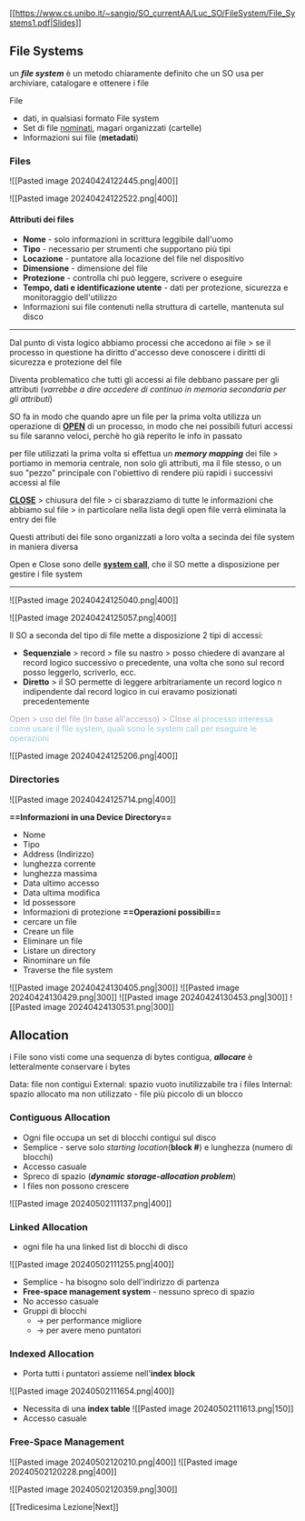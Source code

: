 [[https://www.cs.unibo.it/~sangio/SO_currentAA/Luc_SO/FileSystem/File_Systems1.pdf|Slides]]
## File Systems

un ***file system*** è un metodo chiaramente definito che un SO usa per archiviare, catalogare e ottenere i file

File
- dati, in qualsiasi formato
File system
- Set di file <u>nominati</u>, magari organizzati (cartelle)
- Informazioni sui file (**metadati**)
### Files
![[Pasted image 20240424122445.png|400]]

![[Pasted image 20240424122522.png|400]]
#### Attributi dei files

- **Nome** - solo informazioni in scrittura leggibile dall'uomo
- **Tipo** - necessario per strumenti che supportano più tipi
- **Locazione** - puntatore alla locazione del file nel dispositivo
- **Dimensione** - dimensione del file
- **Protezione** - controlla chi può leggere, scrivere o eseguire
- **Tempo, dati e identificazione utente** - dati per protezione, sicurezza e monitoraggio dell'utilizzo
- Informazioni sui file contenuti nella struttura di cartelle, mantenuta sul disco

---
Dal punto di vista logico abbiamo processi che accedono ai file > se il processo in questione ha diritto d'accesso deve conoscere i diritti di sicurezza e protezione del file

Diventa problematico che tutti gli accessi ai file debbano passare per gli attributi (*varrebbe a dire accedere di continuo in memoria secondaria per gli attributi*)

SO fa in modo che quando apre un file per la prima volta utilizza un operazione di <b><u>OPEN</u></b> di un processo, in modo che nei possibili futuri accessi su file saranno veloci, perchè ho già reperito le info in passato

per file utilizzati la prima volta si effettua un ***memory mapping*** dei file > portiamo in memoria centrale, non solo gli attributi, ma il file stesso, o un suo "pezzo" principale con l'obiettivo di rendere più rapidi i successivi accessi al file

<b><u>CLOSE</u></b> > chiusura del file > ci sbarazziamo di tutte le informazioni che abbiamo sul file > in particolare nella lista degli open file verrà eliminata la entry dei file

Questi attributi dei file sono organizzati a loro volta a secinda dei file system in maniera diversa

Open e Close sono delle <b><u>system call</u></b>, che il SO mette a disposizione per gestire i file system

---
![[Pasted image 20240424125040.png|400]]

![[Pasted image 20240424125057.png|400]]

Il SO a seconda del tipo di file mette a disposizione 2 tipi di accessi:
- **Sequenziale** > record > file su nastro > posso chiedere di avanzare al record logico successivo o precedente, una volta che sono sul record posso leggerlo, scriverlo, ecc.
- **Diretto** > il SO permette di leggere arbitrariamente un record logico n indipendente dal record logico in cui eravamo posizionati precedentemente

<font color="#b2a2c7">Open > uso del file (in base all'accesso) > Close</font>
<font color="#92cddc">al processo interessa come usare il file system, quali sono le system call per eseguire le operazioni</font>

![[Pasted image 20240424125206.png|400]]
### Directories

![[Pasted image 20240424125714.png|400]]

**==Informazioni in una Device Directory==**
- Nome
- Tipo
- Address (Indirizzo)
- lunghezza corrente
- lunghezza massima
- Data ultimo accesso 
- Data ultima modifica
- Id possessore
- Informazioni di protezione
**==Operazioni possibili==**
- cercare un file
- Creare un file
- Eliminare un file
- Listare un directory
- Rinominare un file
- Traverse the file system

![[Pasted image 20240424130405.png|300]] ![[Pasted image 20240424130429.png|300]] ![[Pasted image 20240424130453.png|300]] ![[Pasted image 20240424130531.png|300]]
## Allocation
i File sono visti come una sequenza di bytes contigua, ***allocare*** è letteralmente conservare i bytes

Data: file non contigui
External: spazio vuoto inutilizzabile tra i files
Internal: spazio allocato ma non utilizzato - file più piccolo di un blocco
### Contiguous Allocation
- Ogni file occupa un set di blocchi contigui sul disco
- Semplice - serve solo *starting location*(**block \#**) e lunghezza (numero di blocchi)
- Accesso casuale
- Spreco di spazio (***dynamic storage-allocation problem***)
- I files non possono crescere

![[Pasted image 20240502111137.png|400]]
### Linked Allocation
- ogni file ha una linked list di blocchi di disco

![[Pasted image 20240502111255.png|400]]
- Semplice - ha bisogno solo dell'indirizzo di partenza
- **Free-space management system** - nessuno spreco di spazio
- No accesso casuale
- Gruppi di blocchi
	- -> per performance migliore
	- -> per avere meno puntatori
### Indexed Allocation
- Porta tutti i puntatori assieme nell'**index block**

![[Pasted image 20240502111654.png|400]]
- Necessita di una **index table**
	![[Pasted image 20240502111613.png|150]]
- Accesso casuale
### Free-Space Management
![[Pasted image 20240502120210.png|400]]
![[Pasted image 20240502120228.png|400]]

![[Pasted image 20240502120359.png|300]]

[[Tredicesima Lezione|Next]]



